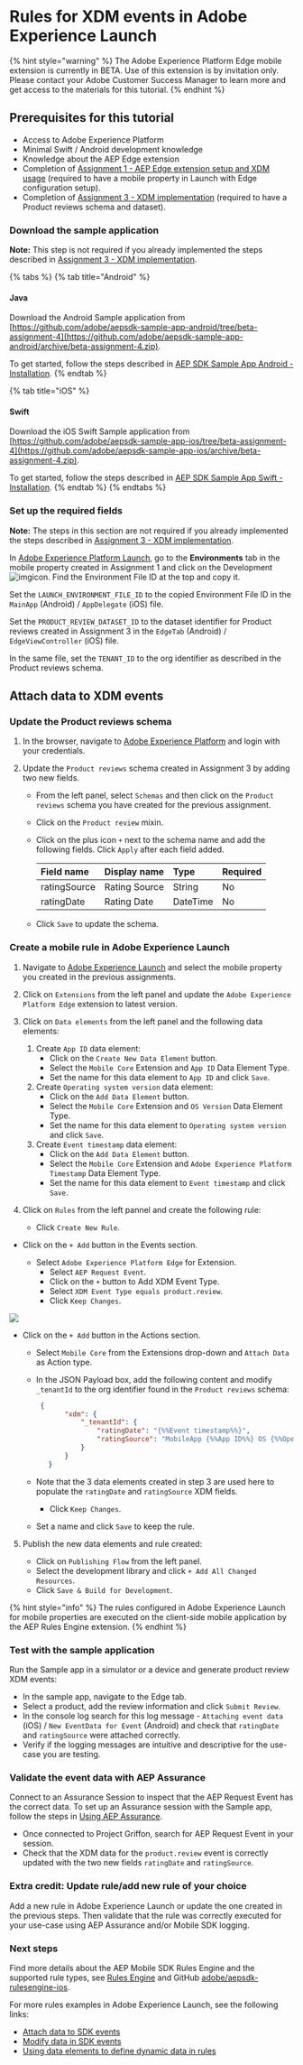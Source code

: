 # Rules for XDM events in Adobe Experience Launch

{% hint style="warning" %}
The Adobe Experience Platform Edge mobile extension is currently in BETA. Use of this extension is by invitation only. Please contact your Adobe Customer Success Manager to learn more and get access to the materials for this tutorial.
{% endhint %}

## Prerequisites for this tutorial

* Access to Adobe Experience Platform
* Minimal Swift / Android development knowledge 
* Knowledge about the AEP Edge extension
* Completion of [Assignment 1 - AEP Edge extension setup and XDM usage](https://aep-sdks.gitbook.io/docs/beta/experience-platform-extension/tutorials/tutorial-1-edge-extension-setup) (required to have a mobile property in Launch with Edge configuration setup).
* Completion of [Assignment 3 - XDM implementation](https://aep-sdks.gitbook.io/docs/beta/experience-platform-extension/tutorials/tutorial-3-xdm-implementation) (required to have a Product reviews schema and dataset).

### Download the sample application

**Note:** This step is not required if you already implemented the steps described in [Assignment 3 - XDM implementation](https://aep-sdks.gitbook.io/docs/beta/experience-platform-extension/tutorials/tutorial-3-xdm-implementation).

{% tabs %}
{% tab title="Android" %}

#### Java

Download the Android Sample application from [https://github.com/adobe/aepsdk-sample-app-android/tree/beta-assignment-4](https://github.com/adobe/aepsdk-sample-app-android/archive/beta-assignment-4.zip).

To get started, follow the steps described in [AEP SDK Sample App Android - Installation](https://github.com/adobe/aepsdk-sample-app-android/tree/beta-assignment-4#installation).
{% endtab %}

{% tab title="iOS" %}

#### Swift

Download the iOS Swift Sample application from [https://github.com/adobe/aepsdk-sample-app-ios/tree/beta-assignment-4](https://github.com/adobe/aepsdk-sample-app-ios/archive/beta-assignment-4.zip).

To get started, follow the steps described in [AEP SDK Sample App Swift - Installation](https://github.com/adobe/aepsdk-sample-app-ios/tree/beta-assignment-4#installation).
{% endtab %}
{% endtabs %}

### Set up the required fields

**Note:** The steps in this section are not required if you already implemented the steps described in [Assignment 3 - XDM implementation](https://aep-sdks.gitbook.io/docs/beta/experience-platform-extension/tutorials/tutorial-3-xdm-implementation).

In [Adobe Experience Platform Launch](https://experience.adobe.com/launch), go to the **Environments** tab in the mobile property created in Assignment 1 and click on the Development![img](https://firebasestorage.googleapis.com/v0/b/gitbook-28427.appspot.com/o/assets%2F-Lf1Mc1caFdNCK_mBwhe%2F-Lf1N06T8hdv0-r5jPPN%2F-Lf1N3-ofPO9fLFT1edw%2Fscreen-shot-2018-10-18-at-11.22.17-am.png?generation=1558039279051937&alt=media)icon. Find the Environment File ID at the top and copy it.

Set the `LAUNCH_ENVIRONMENT_FILE_ID` to the copied Environment File ID in the `MainApp` \(Android\) / `AppDelegate` \(iOS\) file.

Set the `PRODUCT_REVIEW_DATASET_ID` to the dataset identifier for Product reviews created in Assignment 3 in the `EdgeTab` (Android) / `EdgeViewController` (iOS) file.

In the same file, set the `TENANT_ID` to the org identifier as described in the Product reviews schema.

## Attach data to XDM events

### Update the Product reviews schema

1. In the browser, navigate to [Adobe Experience Platform](https://experience.adobe.com/platform) and login with your credentials.

2. Update the `Product reviews` schema created in Assignment 3 by adding two new fields.

   - From the left panel, select `Schemas` and then click on the `Product reviews` schema you have created for the previous assignment.

   - Click on the `Product review` mixin.

   - Click on the plus icon `+` next to the schema name and add the following fields. Click `Apply` after each field added.

     | Field name   | Display name  | Type     | Required |
     | :----------- | :------------ | :------- | -------- |
     | ratingSource | Rating Source | String   | No       |
     | ratingDate   | Rating Date   | DateTime | No       |

   - Click `Save` to update the schema.

### Create a mobile rule in Adobe Experience Launch

1. Navigate to [Adobe Experience Launch](https://experience.adobe.com/launch) and select the mobile property you created in the previous assignments.

2. Click on `Extensions` from the left panel and update the `Adobe Experience Platform Edge` extension to latest version.

3. Click on `Data elements` from the left panel and the following data elements:

   1. Create `App ID` data element:
      - Click on the `Create New Data Element` button.
      - Select the `Mobile Core` Extension and `App ID` Data Element Type.
      - Set the name for this data element to `App ID` and click `Save`.
   2. Create `Operating system version` data element:
      - Click on the `Add Data Element` button.
      - Select the `Mobile Core` Extension and `OS Version` Data Element Type.
      - Set the name for this data element to `Operating system version` and click `Save`.
   3. Create `Event timestamp` data element:
      - Click on the `Add Data Element` button.
      - Select the `Mobile Core` Extension and `Adobe Experience Platform Timestamp` Data Element Type.
      - Set the name for this data element to `Event timestamp` and click `Save`.
   
4. Click on `Rules` from the left pannel and create the following rule:

   - Click `Create New Rule`.
- Click on the `+ Add` button in the Events section.
  
  - Select `Adobe Experience Platform Edge` for Extension.
     - Select `AEP Request Event`.
     - Click on the `+` button to Add XDM Event Type.
     - Select `XDM Event Type equals product.review`.
     - Click `Keep Changes`.
  

![](../../../.gitbook/assets/rule_xdm_event_type.png)

- Click on the `+ Add` button in the Actions section.
  
  - Select `Mobile Core` from the Extensions drop-down and `Attach Data` as Action type.
  
  - In the JSON Payload box, add the following content and modify `_tenantId` to the org identifier found in the `Product reviews` schema:
  
    ```json
     {
           "xdm": {
               "_tenantId": {
                   "ratingDate": "{%%Event timestamp%%}",
                   "ratingSource": "MobileApp {%%App ID%%} OS {%%Operating system version%%}"
               }
           }
       }
    ```
    
  - Note that the 3 data elements created in step 3 are used here to populate the `ratingDate` and `ratingSource` XDM fields.
  
     - Click `Keep Changes`.
     
   - Set a name and click `Save` to keep the rule.
  
5. Publish the new data elements and rule created:

   - Click on `Publishing Flow` from the left panel.
   - Select the development library and click `+ Add All Changed Resources`.
   - Click `Save & Build for Development`.

{% hint style="info" %}
The rules configured in Adobe Experience Launch for mobile properties are executed on the client-side mobile application by the AEP Rules Engine extension.
{% endhint %}

### Test with the sample application

Run the Sample app in a simulator or a device and generate product review XDM events:

- In the sample app, navigate to the Edge tab.
- Select a product, add the review information and click `Submit Review`.
- In the console log search for this log message - `Attaching event data` (iOS) / `New EventData for Event` (Android) and check that `ratingDate` and `ratingSource` were attached correctly. 
- Verify if the logging messages are intuitive and descriptive for the use-case you are testing.

### Validate the event data with AEP Assurance

Connect to an Assurance Session to inspect that the AEP Request Event has the correct data. To set up an Assurance session with the Sample app, follow the steps in [Using AEP Assurance](https://aep-sdks.gitbook.io/docs/beta/experience-platform-extension/tutorials/tutorial-1-edge-extension-setup#using-aep-assurance).

- Once connected to Project Griffon, search for AEP Request Event in your session.
- Check that the XDM data for the `product.review` event is correctly updated with the two new fields  `ratingDate` and `ratingSource`.

### Extra credit: Update rule/add new rule of your choice

Add a new rule in Adobe Experience Launch or update the one created in the previous steps. Then validate that the rule was correctly executed for your use-case using AEP Assurance and/or Mobile SDK logging.

### Next steps

Find more details about the AEP Mobile SDK Rules Engine and the supported rule types, see [Rules Engine](https://aep-sdks.gitbook.io/docs/using-mobile-extensions/mobile-core/rules-engine) and GitHub [adobe/aepsdk-rulesengine-ios](https://github.com/adobe/aepsdk-rulesengine-ios). 

For more rules examples in Adobe Experience Launch, see the following links: 

- [Attach data to SDK events](https://aep-sdks.gitbook.io/docs/resources/user-guides/attach-data)
- [Modify data in SDK events](https://aep-sdks.gitbook.io/docs/resources/user-guides/modify-data)
- [Using data elements to define dynamic data in rules](https://aep-sdks.gitbook.io/docs/resources/user-guides/launch-data-elements)
